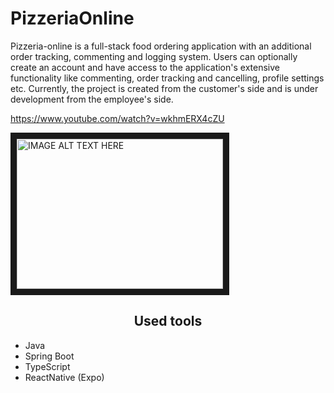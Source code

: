 # PizzeriaOnline
<p>Pizzeria-online is a full-stack food ordering
application with an additional order tracking,
commenting and logging system. Users can
optionally create an account and have access
to the application's extensive functionality like commenting, order tracking and cancelling, profile settings etc.
Currently, the project is created from the customer's side and is under development from the employee's side.</p>

https://www.youtube.com/watch?v=wkhmERX4cZU

<a href="http://www.youtube.com/watch?feature=player_embedded&v=wkhmERX4cZU
" target="_blank"><img src="http://img.youtube.com/vi/wkhmERX4cZU/0.jpg" 
alt="IMAGE ALT TEXT HERE" width="330" height="240" border="10" /></a>

<h2 style="text-align: center">Used tools</h2>
<ul>
  <li>Java</li>
  <li>Spring Boot</li>
  <li>TypeScript</li>
  <li>ReactNative (Expo)</li>
</ul>
